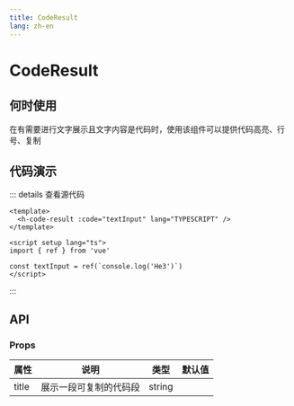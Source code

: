 ```yaml
---
title: CodeResult
lang: zh-en
---
```

# CodeResult

## 何时使用

在有需要进行文字展示且文字内容是代码时，使用该组件可以提供代码高亮、行号、复制

## 代码演示

<h-code-result code="console.log('He3')" style="height: 300px" />

::: details 查看源代码

```vue
<template>
  <h-code-result :code="textInput" lang="TYPESCRIPT" />
</template>

<script setup lang="ts">
import { ref } from 'vue'

const textInput = ref(`console.log('He3')`)
</script>

```

:::

## API

### Props

| 属性  | 说明                   | 类型   | 默认值 |
| ----- | ---------------------- | ------ | ------ |
| title | 展示一段可复制的代码段 | string |        |
